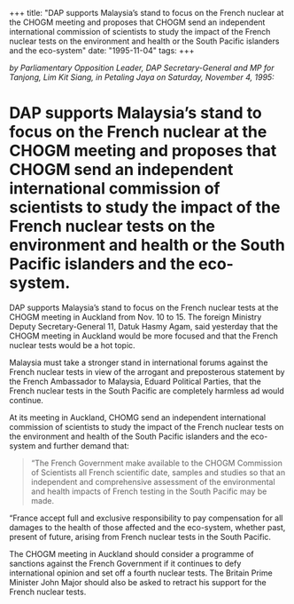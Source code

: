 +++ 
title: "DAP supports Malaysia’s stand to focus on the French nuclear at the CHOGM meeting and proposes that CHOGM send an independent international commission of scientists to study the impact of the French nuclear tests on the environment and health or the South Pacific islanders and the eco-system"
date: "1995-11-04"
tags:
+++

_by Parliamentary Opposition Leader, DAP Secretary-General and MP for Tanjong, Lim Kit Siang, in Petaling Jaya on Saturday, November 4, 1995:_

# DAP supports Malaysia’s stand to focus on the French nuclear at the CHOGM meeting and proposes that CHOGM send an independent international commission of scientists to study the impact of the French nuclear tests on the environment and health or the South Pacific islanders and the eco-system.

DAP supports Malaysia’s stand to focus on the French nuclear tests at the CHOGM meeting in Auckland from Nov. 10 to 15. The foreign Ministry Deputy Secretary-General 11, Datuk Hasmy Agam, said yesterday that the CHOGM meeting in Auckland would be more focused and that the French nuclear tests would be a hot topic.</u>

Malaysia must take a stronger stand in international forums against the French nuclear tests in view of the arrogant and preposterous statement by the French Ambassador to Malaysia, Eduard Political Parties, that the French nuclear tests in the South Pacific are completely harmless ad would continue.

At its meeting in Auckland, CHOMG send an independent international commission of scientists to study the impact of the French nuclear tests on the environment and health of the South Pacific islanders and the eco-system and further demand that:

<blockquote>“The French Government make available to the CHOGM Commission of Scientists all French scientific date, samples and studies so that an independent and comprehensive assessment of the environmental and health impacts of French testing in the South Pacific may be made.</blockquote>

“France accept full and exclusive responsibility to pay compensation for all damages to the health of those affected and the eco-system, whether past, present of future, arising from French nuclear tests in the South Pacific.

The CHOGM meeting in Auckland should consider a programme of sanctions against the French Government if it continues to defy international opinion and set off a fourth nuclear tests. The Britain Prime Minister John Major should also be asked to retract his support for the French nuclear tests. 

